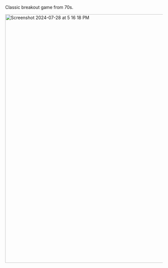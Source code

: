 Classic breakout game from 70s. 

<img width="791" alt="Screenshot 2024-07-28 at 5 16 18 PM" src="https://github.com/user-attachments/assets/274e9e7c-ad3f-4eeb-9d9e-8594601cf8be">
